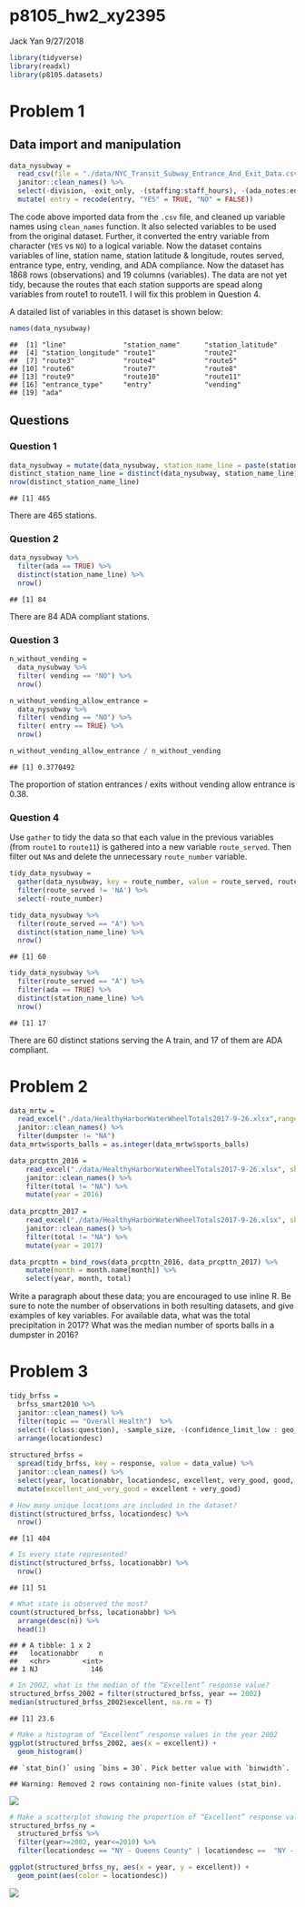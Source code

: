 p8105\_hw2\_xy2395
================
Jack Yan
9/27/2018

``` r
library(tidyverse)
library(readxl)
library(p8105.datasets)
```

Problem 1
=========

Data import and manipulation
----------------------------

``` r
data_nysubway = 
  read_csv(file = "./data/NYC_Transit_Subway_Entrance_And_Exit_Data.csv") %>% 
  janitor::clean_names() %>% 
  select(-division, -exit_only, -(staffing:staff_hours), -(ada_notes:entrance_location)) %>% 
  mutate( entry = recode(entry, "YES" = TRUE, "NO" = FALSE))
```

The code above imported data from the `.csv` file, and cleaned up variable names using `clean_names` function. It also selected variables to be used from the original dataset. Further, it converted the entry variable from character (`YES` vs `NO`) to a logical variable. Now the dataset contains variables of line, station name, station latitude & longitude, routes served, entrance type, entry, vending, and ADA compliance. Now the dataset has 1868 rows (observations) and 19 columns (variables). The data are not yet tidy, because the routes that each station supports are spead along variables from route1 to route11. I will fix this problem in Question 4.

A datailed list of variables in this dataset is shown below:

``` r
names(data_nysubway)
```

    ##  [1] "line"              "station_name"      "station_latitude" 
    ##  [4] "station_longitude" "route1"            "route2"           
    ##  [7] "route3"            "route4"            "route5"           
    ## [10] "route6"            "route7"            "route8"           
    ## [13] "route9"            "route10"           "route11"          
    ## [16] "entrance_type"     "entry"             "vending"          
    ## [19] "ada"

Questions
---------

### Question 1

``` r
data_nysubway = mutate(data_nysubway, station_name_line = paste(station_name, line) )
distinct_station_name_line = distinct(data_nysubway, station_name_line)
nrow(distinct_station_name_line)
```

    ## [1] 465

There are 465 stations.

### Question 2

``` r
data_nysubway %>% 
  filter(ada == TRUE) %>% 
  distinct(station_name_line) %>% 
  nrow()
```

    ## [1] 84

There are 84 ADA compliant stations.

### Question 3

``` r
n_without_vending =
  data_nysubway %>% 
  filter( vending == "NO") %>% 
  nrow()

n_without_vending_allow_entrance = 
  data_nysubway %>% 
  filter( vending == "NO") %>% 
  filter( entry == TRUE) %>% 
  nrow()

n_without_vending_allow_entrance / n_without_vending
```

    ## [1] 0.3770492

The proportion of station entrances / exits without vending allow entrance is 0.38.

### Question 4

Use `gather` to tidy the data so that each value in the previous variables (from `route1` to `route11`) is gathered into a new variable `route_served`. Then filter out `NA`s and delete the unnecessary `route_number` variable.

``` r
tidy_data_nysubway = 
  gather(data_nysubway, key = route_number, value = route_served, route1:route11) %>% 
  filter(route_served != 'NA') %>% 
  select(-route_number)

tidy_data_nysubway %>% 
  filter(route_served == "A") %>% 
  distinct(station_name_line) %>% 
  nrow()
```

    ## [1] 60

``` r
tidy_data_nysubway %>% 
  filter(route_served == "A") %>% 
  filter(ada == TRUE) %>% 
  distinct(station_name_line) %>% 
  nrow()
```

    ## [1] 17

There are 60 distinct stations serving the A train, and 17 of them are ADA compliant.

Problem 2
=========

``` r
data_mrtw = 
  read_excel("./data/HealthyHarborWaterWheelTotals2017-9-26.xlsx",range = 'A2:N256') %>% 
  janitor::clean_names() %>% 
  filter(dumpster != "NA")
data_mrtw$sports_balls = as.integer(data_mrtw$sports_balls)
```

``` r
data_prcpttn_2016 = 
    read_excel("./data/HealthyHarborWaterWheelTotals2017-9-26.xlsx", sheet = '2016 Precipitation', range = "A2:B14") %>% 
    janitor::clean_names() %>% 
    filter(total != "NA") %>% 
    mutate(year = 2016)
    
data_prcpttn_2017 = 
    read_excel("./data/HealthyHarborWaterWheelTotals2017-9-26.xlsx", sheet = '2017 Precipitation', range = "A2:B14")  %>% 
    janitor::clean_names() %>% 
    filter(total != "NA") %>% 
    mutate(year = 2017)

data_prcpttn = bind_rows(data_prcpttn_2016, data_prcpttn_2017) %>% 
    mutate(month = month.name[month]) %>% 
    select(year, month, total)
```

Write a paragraph about these data; you are encouraged to use inline R. Be sure to note the number of observations in both resulting datasets, and give examples of key variables. For available data, what was the total precipitation in 2017? What was the median number of sports balls in a dumpster in 2016?

Problem 3
=========

``` r
tidy_brfss = 
  brfss_smart2010 %>% 
  janitor::clean_names() %>% 
  filter(topic == "Overall Health")  %>% 
  select(-(class:question), -sample_size, -(confidence_limit_low : geo_location)) %>% 
  arrange(locationdesc)
  
structured_brfss = 
  spread(tidy_brfss, key = response, value = data_value) %>% 
  janitor::clean_names() %>% 
  select(year, locationabbr, locationdesc, excellent, very_good, good, fair, poor) %>% 
  mutate(excellent_and_very_good = excellent + very_good)
```

``` r
# How many unique locations are included in the dataset?
distinct(structured_brfss, locationdesc) %>% 
  nrow()
```

    ## [1] 404

``` r
# Is every state represented? 
distinct(structured_brfss, locationabbr) %>% 
  nrow()
```

    ## [1] 51

``` r
# What state is observed the most?
count(structured_brfss, locationabbr) %>% 
  arrange(desc(n)) %>% 
  head(1)
```

    ## # A tibble: 1 x 2
    ##   locationabbr     n
    ##   <chr>        <int>
    ## 1 NJ             146

``` r
# In 2002, what is the median of the “Excellent” response value?
structured_brfss_2002 = filter(structured_brfss, year == 2002) 
median(structured_brfss_2002$excellent, na.rm = T)
```

    ## [1] 23.6

``` r
# Make a histogram of “Excellent” response values in the year 2002
ggplot(structured_brfss_2002, aes(x = excellent)) + 
  geom_histogram()
```

    ## `stat_bin()` using `bins = 30`. Pick better value with `binwidth`.

    ## Warning: Removed 2 rows containing non-finite values (stat_bin).

![](p8105_hw2_xy2395_files/figure-markdown_github/unnamed-chunk-12-1.png)

``` r
# Make a scatterplot showing the proportion of “Excellent” response values in New York County and Queens County (both in NY State) in each year from 2002 to 2010.
structured_brfss_ny = 
  structured_brfss %>% 
  filter(year>=2002, year<=2010) %>% 
  filter(locationdesc == "NY - Queens County" | locationdesc ==  "NY - New York County")

ggplot(structured_brfss_ny, aes(x = year, y = excellent)) + 
  geom_point(aes(color = locationdesc))
```

![](p8105_hw2_xy2395_files/figure-markdown_github/unnamed-chunk-12-2.png)
